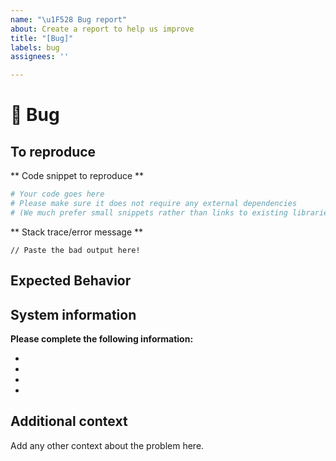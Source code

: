 ```yaml
---
name: "\u1F528 Bug report"
about: Create a report to help us improve
title: "[Bug]"
labels: bug
assignees: ''

---
```


# 🔨 Bug

<!-- A clear and concise description of what the bug is. -->

## To reproduce

** Code snippet to reproduce **
```python
# Your code goes here
# Please make sure it does not require any external dependencies
# (We much prefer small snippets rather than links to existing libraries!)
```

** Stack trace/error message **
```
// Paste the bad output here!
```

## Expected Behavior

<!-- A clear and concise description of what you expected to happen. -->

## System information

**Please complete the following information:**
- <!-- UncertaintyPlayground Version (run `print(uncertaintyplayground.__version__)` -->
- <!-- GPyTorch Version (run `print(gpytorch.__version__)` -->
- <!-- PyTorch Version (run `print(torch.__version__)` -->
- <!-- Computer OS -->

## Additional context
Add any other context about the problem here.
